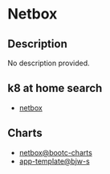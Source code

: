 # Netbox

## Description

No description provided.

## k8 at home search

- [netbox](https://nanne.dev/k8s-at-home-search/#/netbox)

## Charts

- [netbox@bootc-charts](https://charts.boo.tc/)
- [app-template@bjw-s](https://bjw-s.github.io/helm-charts/)
